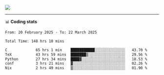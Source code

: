 <picture>
  <source
  srcset="https://github-readme-stats.vercel.app/api?username=sant0s12&show_icons=true&theme=dark"
  media="(prefers-color-scheme: dark)"
  />
  <source
  srcset="https://github-readme-stats.vercel.app/api?username=sant0s12&show_icons=true"
  media="(prefers-color-scheme: light)"
  />
  <img src="https://github-readme-stats.vercel.app/api?username=sant0s12&show_icons=true" />
</picture>

---

📊 **Coding stats**

<!--START_SECTION:waka-->

```txt
From: 20 February 2025 - To: 22 March 2025

Total Time: 148 hrs 10 mins

C             65 hrs 1 min    ███████████░░░░░░░░░░░░░░   43.70 %
TeX           43 hrs 59 mins  ███████▒░░░░░░░░░░░░░░░░░   29.56 %
Python        27 hrs 34 mins  ████▓░░░░░░░░░░░░░░░░░░░░   18.53 %
conf          3 hrs 21 mins   ▓░░░░░░░░░░░░░░░░░░░░░░░░   02.26 %
Nix           2 hrs 49 mins   ▒░░░░░░░░░░░░░░░░░░░░░░░░   01.90 %
```

<!--END_SECTION:waka-->
